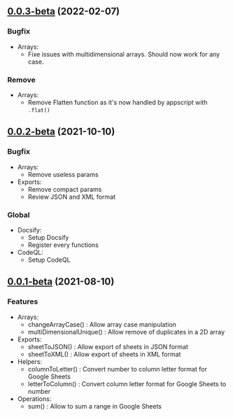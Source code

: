 ## [0.0.3-beta](https://github.com/Edenskull/GAS-FunctionsLibrary/compare/v0.0.2-beta...v0.0.3-beta) (2022-02-07)


### Bugfix

- Arrays:
  - Fixe issues with multidimensional arrays. Should now work for any case.

### Remove

- Arrays:
  - Remove Flatten function as it's now handled by appscript with `.flat()`

## [0.0.2-beta](https://github.com/Edenskull/GAS-FunctionsLibrary/compare/v0.0.1-beta...v0.0.2-beta) (2021-10-10)


### Bugfix

- Arrays:
  - Remove useless params
- Exports:
  - Remove compact params
  - Review JSON and XML format

### Global

- Docsify:
  - Setup Docsify
  - Register every functions
- CodeQL:
  - Setup CodeQL

## [0.0.1-beta](https://github.com/Edenskull/GAS-FunctionsLibrary/compare/main@%7B1day%7D...main) (2021-08-10)


### Features

- Arrays:
  - changeArrayCase() : Allow array case manipulation
  - multiDimensionalUnique() : Allow remove of duplicates in a 2D array
- Exports:
  - sheetToJSON() : Allow export of sheets in JSON format
  - sheetToXML() : Allow export of sheets in XML format
- Helpers:
  - columnToLetter() : Convert number to column letter format for Google Sheets
  - letterToColumn() : Convert column letter format for Google Sheets to number
- Operations:
  - sum() : Allow to sum a range in Google Sheets
